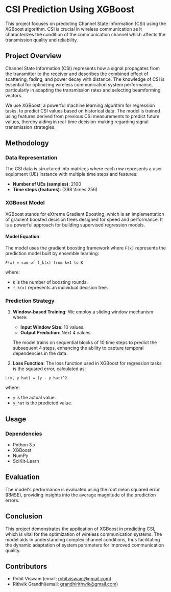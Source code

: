 # CSI Prediction Using XGBoost

This project focuses on predicting Channel State Information (CSI) using the XGBoost algorithm. CSI is crucial in wireless communication as it characterizes the condition of the communication channel which affects the transmission quality and reliability.

## Project Overview

Channel State Information (CSI) represents how a signal propagates from the transmitter to the receiver and describes the combined effect of scattering, fading, and power decay with distance. The knowledge of CSI is essential for optimizing wireless communication system performance, particularly in adapting the transmission rates and selecting beamforming vectors.

We use XGBoost, a powerful machine learning algorithm for regression tasks, to predict CSI values based on historical data. The model is trained using features derived from previous CSI measurements to predict future values, thereby aiding in real-time decision-making regarding signal transmission strategies.

## Methodology

### Data Representation

The CSI data is structured into matrices where each row represents a user equipment (UE) instance with multiple time steps and features:

- **Number of UEs (samples)**: 2100
- **Time steps (features)**: \(398 \times 256\)

### XGBoost Model

XGBoost stands for eXtreme Gradient Boosting, which is an implementation of gradient boosted decision trees designed for speed and performance. It is a powerful approach for building supervised regression models.


#### Model Equation

The model uses the gradient boosting framework where `F(x)` represents the prediction model built by ensemble learning:

```
F(x) = sum of f_k(x) from k=1 to K
```

where:
- `K` is the number of boosting rounds.
- `f_k(x)` represents an individual decision tree.


### Prediction Strategy

1. **Window-based Training**: We employ a sliding window mechanism where:
   - **Input Window Size**: 10 values.
   - **Output Prediction**: Next 4 values.

   The model trains on sequential blocks of 10 time steps to predict the subsequent 4 steps, enhancing the ability to capture temporal dependencies in the data.

2. **Loss Function**: The loss function used in XGBoost for regression tasks is the squared error, calculated as:

```
L(y, y_hat) = (y - y_hat)^2
```

where:
- `y` is the actual value.
- `y_hat` is the predicted value.


## Usage

### Dependencies
- Python 3.x
- XGBoost
- NumPy
- SciKit-Learn


## Evaluation

The model's performance is evaluated using the root mean squared error (RMSE), providing insights into the average magnitude of the prediction errors.

## Conclusion

This project demonstrates the application of XGBoost in predicting CSI, which is vital for the optimization of wireless communication systems. The model aids in understanding complex channel conditions, thus facilitating the dynamic adaptation of system parameters for improved communication quality.


## Contributors

- Rohit Viswam (email: rohitviswam@gmail.com)
- Rithvik Grandhi(email: grandhirithwik@gmail.com)
